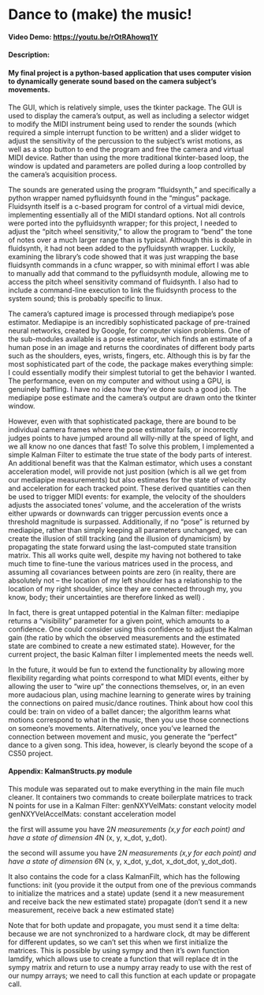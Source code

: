 # Dance to (make) the music!
#### Video Demo:  https://youtu.be/rOtRAhowq1Y

#### Description:

#### My final project is a python-based application that uses computer vision to dynamically generate sound based on the camera subject’s movements.

The GUI, which is relatively simple, uses the tkinter package. The GUI is used to display the camera’s output, as well as including a selector widget to modify the MIDI instrument being used to render the sounds (which required a simple interrupt function to be written) and a slider widget to adjust the sensitivity of the percussion to the subject’s wrist motions, as well as a stop button to end the program and free the camera and virtual MIDI device. Rather than using the more traditional tkinter-based loop, the window is updated and parameters are polled during a loop controlled by the camera’s acquisition process.

The sounds are generated using the program “fluidsynth,” and specifically a python wrapper named pyfluidsynth found in the “mingus” package. Fluidsynth itself is a c-based program for control of a virtual midi device, implementing essentially all of the MIDI standard options. Not all controls were ported into the pyfluidsynth wrapper; for this project, I needed to adjust the “pitch wheel sensitivity,” to allow the program to “bend” the tone of notes over a much larger range than is typical. Although this is doable in fluidsynth, it had not been added to the pyfluidsynth wrapper. Luckily, examining the library’s code showed that it was just wrapping the base fluidsynth commands in a cfunc wrapper, so with minimal effort I was able to manually add that command to the pyfluidsynth module, allowing me to access the pitch wheel sensitivity command of fluidsynth. I also had to include a command-line execution to link the fluidsynth process to the system sound; this is probably specific to linux.

The camera’s captured image is processed through mediapipe’s pose estimator. Mediapipe is an incredibly sophisticated package of pre-trained neural networks, created by Google, for computer vision problems. One of the sub-modules available is a pose estimator, which finds an estimate of a human pose in an image and returns the coordinates of different body parts such as the shoulders, eyes, wrists, fingers, etc. Although this is by far the most sophisticated part of the code, the package makes everything simple: I could essentially modify their simplest tutorial to get the behavior I wanted. The performance, even on my computer and without using a GPU, is genuinely baffling. I have no idea how they’ve done such a good job. The mediapipe pose estimate and the camera’s output are drawn onto the tkinter window.

However, even with that sophisticated package, there are bound to be individual camera frames where the pose estimator fails, or incorrectly judges points to have jumped around all willy-nilly at the speed of light, and we all know no one dances that fast! To solve this problem, I implemented a simple Kalman Filter to estimate the true state of the body parts of interest. An additional benefit was that the Kalman estimator, which uses a constant acceleration model, will provide not just position (which is all we get from our mediapipe measurements) but also estimates for the state of velocity and acceleration for each tracked point. These derived quantities can then be used to trigger MIDI events: for example, the velocity of the shoulders adjusts the associated tones’ volume, and the acceleration of the wrists either upwards or downwards can trigger percussion events once a threshold magnitude is surpassed. Additionally, if no “pose” is returned by mediapipe, rather than simply keeping all parameters unchanged, we can create the illusion of still tracking (and the illusion of dynamicism) by propagating the state forward using the last-computed state transition matrix. This all works quite well, despite my having not bothered to take much time to fine-tune the various matrices used in the process, and assuming all covariances between points are zero (in reality, there are absolutely not – the location of my left shoulder has a relationship to the location of my right shoulder, since they are connected through my, you know, body; their uncertainties are therefore linked as well) .

In fact, there is great untapped potential in the Kalman filter: mediapipe returns a “visibility” parameter for a given point, which amounts to a confidence. One could consider using this confidence to adjust the Kalman gain (the ratio by which the observed measurements and the estimated state are combined to create a new estimated state).
However, for the current project, the basic Kalman filter I implemented meets the needs well.

In the future, it would be fun to extend the functionality by allowing more flexibility regarding what points correspond to what MIDI events, either by allowing the user to “wire up” the connections themselves, or, in an even more audacious plan, using machine learning to generate wires by training the connections on paired music/dance routines. Think about how cool this could be: train on video of a ballet dancer; the algorithm learns what motions correspond to what in the music, then you use those connections on someone’s movements. Alternatively, once you’ve learned the connection between movement and music, you generate the “perfect” dance to a given song. This idea, however, is clearly beyond the scope of a CS50 project.

#### Appendix: KalmanStructs.py module

This module was separated out to make everything in the main file much cleaner.
It containers two commands to create boilerplate matrices to track N points for use in a Kalman Filter:
genNXYVelMats: constant velocity model
genNXYVelAccelMats: constant acceleration model

the first will assume you have 2*N measurements (x,y for each point) and have a state of dimension 4*N (x, y, x_dot, y_dot).

the second will assume you have 2*N measurements (x,y for each point) and have a state of dimension 6*N (x, y, x_dot, y_dot, x_dot_dot, y_dot_dot).

It also contains the code for a class KalmanFilt, which has the following functions:
init (you provide it the output from one of the previous commands to initialize the matrices and a state)
update (send it a new measurement and receive back the new estimated state)
propagate (don’t send it a new measurement, receive back a new estimated state)

Note that for both update and propagate, you must send it a time delta: because we are not synchronized to a hardware clock, dt may be different for different updates, so we can’t set this when we first initialize the matrices. This is possible by using sympy and then it’s own function lamdify, which allows use to create a function that will replace dt in the sympy matrix and return to use a numpy array ready to use with the rest of our numpy arrays; we need to call this function at each update or propagate call.
